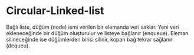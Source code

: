 # Circular-Linked-list

Bağlı liste, düğüm (node) ismi verilen bir elemanda veri saklar. 
Yeni veri ekleneceğinde bir düğüm oluşturulur ve listeye bağlanır (enqueue).
Eleman silineceğinde ise düğümlerden birisi silinir, kopan bağ tekrar sağlanır (dequeu).
